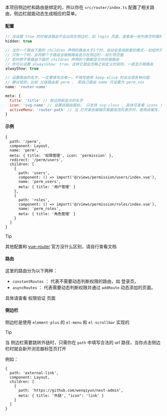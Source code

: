本项目侧边栏和路由是绑定的，所以你在 ```src/router/index.ts``` 配置了相关路由，侧边栏就能动态生成相应的菜单。

#### 配置
```javascript
// 当设置 true 的时候该路由不会出现在侧边栏，如 login 页面，或者是一些列表页附属的编辑页面
hidden: true

// 当你一个路由下面的 children 声明的路由大于1个时，自动会变成嵌套的模式--如组件页面
// 只有一个时，会将那个子路由当做根路由显示在侧边栏--如引导页面
// 若你想不管路由下面的 children 声明的个数都显示你的根路由
// 你可以设置 alwaysShow: true，这样它就会忽略之前定义的规则，一直显示根路由
alwayShow: true

// 设置路由的名字，一定要填写且唯一，不填写使用 keep-alive 时会出现各种问题
// 建议规则，比如 父级路由是 perm ， 那自己路由 name 可设置为 perm_xxx
name: 'router-name'

meta: {
  title: 'title' // 侧边导航显示的名字
  icon: 'svg-name' // 设置该路由图标， 只支持 svg-class , 具体可查看 icons 文档
  activeMenu: 'router-path' // 当 打开某些编辑页需要高亮列表页时，使用该属性，如 打开文章编辑页，高亮文章列表页
}
```
#### 示例

```
{
  path: '/perm',
  component: Layout,
  name: 'perm',
  meta: { title: '权限管理', icon: 'permission' },
  redirect: '/perm/users',
  children: [
    {
      path: 'users',
      component: () => import('@/views/permission/users/index.vue'),
      name: 'perm_users',
      meta: { title: '用户管理' }
    },
    {
      path: 'roles',
      component: () => import('@/views/permission/roles/index.vue'),
      name: 'perm_roles',
      meta: { title: '角色管理' }
    }
  ]
}

```

> [!TIP]
> 其他配置和 [vue-router](https://router.vuejs.org/) 官方没什么区别，请自行查看文档


#### 路由
这里的路由分为以下两种：

* ```constantRoutes``` ： 代表不需要动态判断权限的路由，如 登录页。
* ```asyncRoutes``` ： 代表需要动态判断权限并通过 ```addRoute``` 动态添加的页面。

具体请查看 权限验证 页面

#### 侧边栏

侧边栏是使用 ```element-plus``` 的 ```el-menu``` 和 ```el-scrollbar``` 实现的

> [!TIP]
> 当 侧边栏需要跳转外链时，只需你在 ```path``` 中填写合法的 url 路径，当你点击侧边栏时就会新开浏览器标签页打开

例如：
```
{
  path: 'external-link',
  component: Layout,
  children: [
    {
      path: 'https://github.com/wenqiyun/nest-admin',
      meta: { title: '外链', "icon": 'link' }
    }
  ]
}
```
